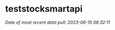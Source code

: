 
<!-- README.md is generated from README.Rmd. Please edit that file -->

# teststocksmartapi

*Date of most recent data pull: 2023-06-15 06:32:11*
